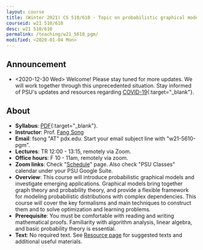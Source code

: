 ```yaml
---
layout: course
title: (Winter 2021) CS 510/610 - Topic on probabilistic graphical models 
courseid: w21 510/610
desc: w21 510/610
permalink: /teaching/w21_5610_pgm/
modified: <2020-01-04 Mon>
---
```


## Announcement
*  <2020-12-30 Wed> Welcome! Please stay tuned for more updates. We
   will work together through this unprecedented situation. Stay
   informed of PSU's updates and resources regarding
   [COVID-19](https://www.pdx.edu/coronavirus-response){:target="_blank"}.

## About
*  **Syllabus**:
   [PDF]({{base}}/teaching/w21_5610_pgm/w21_5610_pgm_syllabus.pdf){:target="_blank"}. 
*  **Instructor**: Prof. [Fang Song]({{base}}/) 
*  **Email**: fsong "AT" pdx.edu. Start your email subject line
   with "w21-5610-pgm". 
*  **Lectures**: TR 12:00 - 13:15, remotely via Zoom. 
*  **Office hours**: F 10 - 11am, remotely via zoom. 
*  **Zoom links**: Check
   "[Schedule]({{base}}/teaching/w21_5684_alg/schedule/)" page. Also
   check "PSU Classes" calendar under your PSU Google Suite.
*  **Overview**: This course will introduce probabilistic graphical
   models and investigate emerging applications. Graphical models
   bring together graph theory and probability theory, and provide a
   flexible framework for modeling probabilistic distributions with
   complex dependencies. This course will cover the key formalisms and
   main techniques to construct them and to solve optimization and
   learning problems.
*  **Prerequisite**: You must be comfortable with reading and writing
   mathematical proofs. Familiarity with algorithm analysis, linear
   algebra, and basic probability theory is essential.
*  **Text**: No required text. See [Resource
   page]({{base}}/teaching/w21_5610_pgm/resource/) for suggested texts
   and additional useful materials.
  
